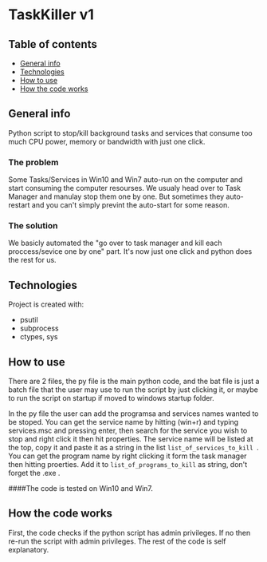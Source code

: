 # TaskKiller v1
## Table of contents
* [General info](#general-info)
* [Technologies](#technologies)
* [How to use](#setup)
* [How the code works](#How-the-code-works)

## General info
Python script to stop/kill background tasks and services that consume too much CPU power, memory or bandwidth with just one click.

### The problem
Some Tasks/Services in Win10 and Win7 auto-run on the computer and start consuming the computer resourses. We usualy head over to Task Manager and manulay stop them one by one. But sometimes they auto-restart and you can't simply prevint the auto-start for some reason.

### The solution
We basicly automated the "go over to task manager and kill each proccess/sevice one by one" part. It's now just one click and python does the rest for us. 

## Technologies
Project is created with:
* psutil
* subprocess
* ctypes, sys

## How to use
There are 2 files, the py file is the main python code, and the bat file is just a batch file that the user may use to run the script by just clicking it, or maybe to run the script on startup if moved to windows startup folder.

In the py file the user can add the programsa and services names wanted to be stoped.
You can get the service name by hitting (win+r) and typing services.msc and pressing enter, then search for the service you wish to stop and right click it then hit properties. The service name will be listed at the top, copy it and paste it as a string in the list ```list_of_services_to_kill ```. 
You can get the program name by right clicking it form the task manager then hitting proerties. Add it to ```list_of_programs_to_kill``` as string, don't forget the .exe .

####The code is tested on Win10 and Win7.


## How the code works
First, the code checks if the python script has admin privileges. If no then re-run the script with admin privileges.
The rest of the code is self explanatory.
